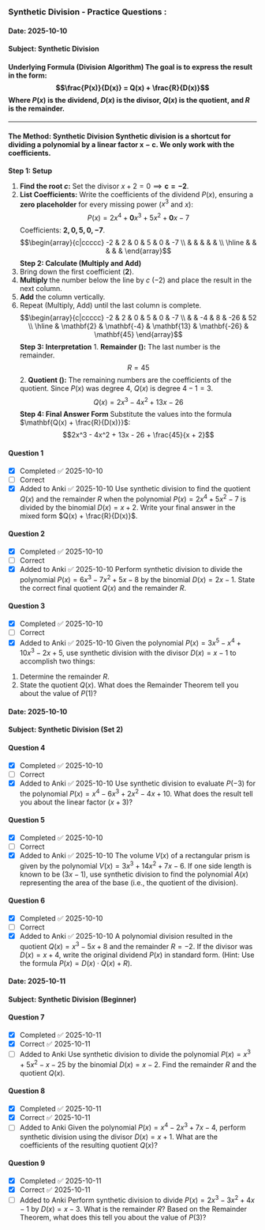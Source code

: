 ### Synthetic Division - Practice Questions  :
#### Date: 2025-10-10
#### Subject: Synthetic Division

#### Underlying Formula (Division Algorithm) The goal is to express the result in the form: $$\frac{P(x)}{D(x)} = Q(x) + \frac{R}{D(x)}$$ Where $P(x)$ is the dividend, $D(x)$ is the divisor, $Q(x)$ is the quotient, and $R$ is the remainder.

---
#### The Method: Synthetic Division Synthetic division is a shortcut for dividing a polynomial by a linear factor $\mathbf{x - c}$. We only work with the coefficients. 
**Step 1: Setup** 
1. **Find the root $c$:** Set the divisor $x + 2 = 0 \implies \mathbf{c = -2}$. 
2. **List Coefficients:** Write the coefficients of the dividend $P(x)$, ensuring a **zero placeholder** for every missing power ($x^3$ and $x$): $$P(x) = 2x^4 + \mathbf{0}x^3 + 5x^2 + \mathbf{0}x - 7$$ Coefficients: $\mathbf{2, 0, 5, 0, -7}$. $$\begin{array}{c|ccccc} -2 & 2 & 0 & 5 & 0 & -7 \\ & & & & & \\ \hline & & & & & \end{array}$$ **Step 2: Calculate (Multiply and Add)** 
3. Bring down the first coefficient ($\mathbf{2}$). 
4. **Multiply** the number below the line by $c$ ($-2$) and place the result in the next column. 
5. **Add** the column vertically. 
6. Repeat (Multiply, Add) until the last column is complete. $$\begin{array}{c|ccccc} -2 & 2 & 0 & 5 & 0 & -7 \\ & & -4 & 8 & -26 & 52 \\ \hline & \mathbf{2} & \mathbf{-4} & \mathbf{13} & \mathbf{-26} & \mathbf{45} \end{array}$$ **Step 3: Interpretation** 1. **Remainder ():** The last number is the remainder. $$R = 45$$ 2. **Quotient ():** The remaining numbers are the coefficients of the quotient. Since $P(x)$ was degree 4, $Q(x)$ is degree $4 - 1 = 3$. $$Q(x) = 2x^3 - 4x^2 + 13x - 26$$ **Step 4: Final Answer Form** Substitute the values into the formula $\mathbf{Q(x) + \frac{R}{D(x)}}$: $$2x^3 - 4x^2 + 13x - 26 + \frac{45}{x + 2}$$

#### Question 1
- [x] Completed ✅ 2025-10-10
- [ ] Correct
- [x] Added to Anki ✅ 2025-10-10
Use synthetic division to find the quotient $Q(x)$ and the remainder $R$ when the polynomial $P(x) = 2x^4 + 5x^2 - 7$ is divided by the binomial $D(x) = x + 2$. Write your final answer in the mixed form $Q(x) + \frac{R}{D(x)}$.
#### Question 2
- [x] Completed ✅ 2025-10-10
- [ ] Correct
- [x] Added to Anki ✅ 2025-10-10
Perform synthetic division to divide the polynomial $P(x) = 6x^3 - 7x^2 + 5x - 8$ by the binomial $D(x) = 2x - 1$. State the correct final quotient $Q(x)$ and the remainder $R$.
#### Question 3
- [x] Completed ✅ 2025-10-10
- [ ] Correct
- [x] Added to Anki ✅ 2025-10-10
Given the polynomial $P(x) = 3x^5 - x^4 + 10x^3 - 2x + 5$, use synthetic division with the divisor $D(x) = x - 1$ to accomplish two things:
1.  Determine the remainder $R$.
2.  State the quotient $Q(x)$.
What does the Remainder Theorem tell you about the value of $P(1)$?
#### Date: 2025-10-10
#### Subject: Synthetic Division (Set 2)

#### Question 4
- [x] Completed ✅ 2025-10-10
- [ ] Correct
- [x] Added to Anki ✅ 2025-10-10
Use synthetic division to evaluate $P(-3)$ for the polynomial $P(x) = x^4 - 6x^3 + 2x^2 - 4x + 10$. What does the result tell you about the linear factor $(x+3)$?

#### Question 5
- [x] Completed ✅ 2025-10-10
- [ ] Correct
- [x] Added to Anki ✅ 2025-10-10
The volume $V(x)$ of a rectangular prism is given by the polynomial $V(x) = 3x^3 + 14x^2 + 7x - 6$. If one side length is known to be $(3x - 1)$, use synthetic division to find the polynomial $A(x)$ representing the area of the base (i.e., the quotient of the division).

#### Question 6
- [x] Completed ✅ 2025-10-10
- [ ] Correct
- [x] Added to Anki ✅ 2025-10-10
A polynomial division resulted in the quotient $Q(x) = x^3 - 5x + 8$ and the remainder $R = -2$. If the divisor was $D(x) = x + 4$, write the original dividend $P(x)$ in standard form. (Hint: Use the formula $P(x) = D(x) \cdot Q(x) + R$).

#### Date: 2025-10-11
#### Subject: Synthetic Division (Beginner)

#### Question 7
- [x] Completed ✅ 2025-10-11
- [x] Correct ✅ 2025-10-11
- [ ] Added to Anki
Use synthetic division to divide the polynomial $P(x) = x^3 + 5x^2 - x - 25$ by the binomial $D(x) = x - 2$. Find the remainder $R$ and the quotient $Q(x)$.

#### Question 8
- [x] Completed ✅ 2025-10-11
- [x] Correct ✅ 2025-10-11
- [ ] Added to Anki
Given the polynomial $P(x) = x^4 - 2x^3 + 7x - 4$, perform synthetic division using the divisor $D(x) = x + 1$. What are the coefficients of the resulting quotient $Q(x)$?

#### Question 9
- [x] Completed ✅ 2025-10-11
- [x] Correct ✅ 2025-10-11
- [ ] Added to Anki
Perform synthetic division to divide $P(x) = 2x^3 - 3x^2 + 4x - 1$ by $D(x) = x - 3$. What is the remainder $R$? Based on the Remainder Theorem, what does this tell you about the value of $P(3)$?